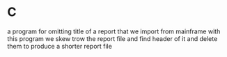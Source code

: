 # C
a program for omitting title of a report that we import from mainframe 
with this program we skew trow the report file and find header of it and delete them to produce a shorter report file
